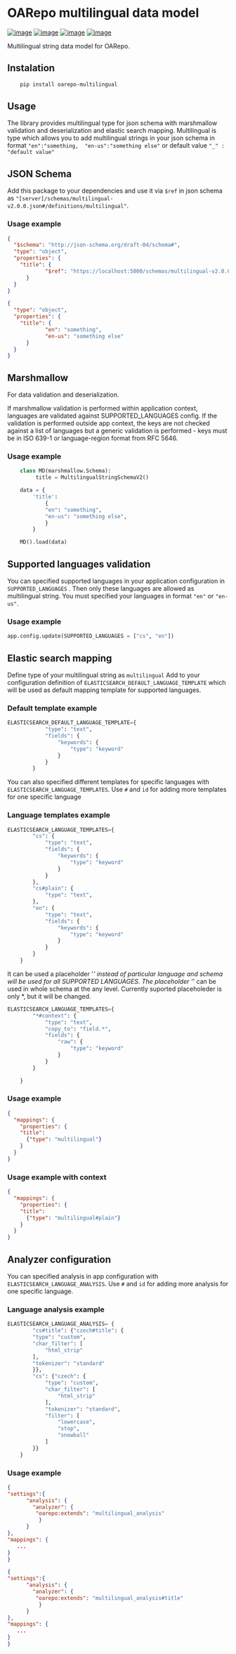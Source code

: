 OARepo multilingual data model
==============================

[![image][]][1]
[![image][2]][3]
[![image][4]][5]
[![image][6]][7]

Multilingual string data model for OARepo.

Instalation
----------
```bash
    pip install oarepo-multilingual
```
Usage
----------
The library provides multilingual type for json schema with marshmallow validation and deserialization and elastic search mapping.
Multilingual is type which allows you to add multilingual strings in your json schema in format ``"en":"something, 
"en-us":"something else"`` or default value ``"_" : "default value"``

JSON Schema
----------
Add this package to your dependencies and use it via ``$ref`` in json schema as ``"[server]/schemas/multilingual-v2.0.0.json#/definitions/multilingual"``.

### Usage example
```json
{
  "$schema": "http://json-schema.org/draft-04/schema#",
  "type": "object",
  "properties": {
    "title": {
            "$ref": "https://localhost:5000/schemas/multilingual-v2.0.0.json#/definitions/multilingual"
      }
  }
}
```
```json
{
  "type": "object",
  "properties": {
    "title": {
            "en": "something",
            "en-us": "something else"
      }
  }
}
```
Marshmallow
-----------
For data validation and deserialization.

If marshmallow validation is performed within application context, languages are validated against SUPPORTED_LANGUAGES config.
If the validation is performed outside app context, the keys are not checked against a list of languages
but a generic validation is performed - keys must be in ISO 639-1 or language-region format from RFC 5646.

### Usage example
```python
    class MD(marshmallow.Schema):
         title = MultilingualStringSchemaV2()

    data = {
        'title':
            {
            "en": "something",
            "en-us": "something else",
            }
        }

    MD().load(data)
```
Supported languages validation
------------------------------
You can specified supported languages in your application configuration in ``SUPPORTED_LANGUAGES`` . Then only these
languages are allowed as multilingual string. 
You must specified your languages in format ``"en"`` or ``"en-us"``.
### Usage example
```python
app.config.update(SUPPORTED_LANGUAGES = ["cs", "en"])
```
Elastic search mapping
----------------------
Define type of your multilingual string as ``multilingual``
Add to your configuration definition of `ELASTICSEARCH_DEFAULT_LANGUAGE_TEMPLATE` which will be used as default mapping template for supported languages.
### Default template example
```python
ELASTICSEARCH_DEFAULT_LANGUAGE_TEMPLATE={
            "type": "text",
            "fields": {
                "keywords": {
                    "type": "keyword"
                }
            }
        }
```
You can also specified different templates for specific languages with `ELASTICSEARCH_LANGUAGE_TEMPLATES`. Use `#` and `id` for adding more 
templates for one specific language
### Language templates example
```python
ELASTICSEARCH_LANGUAGE_TEMPLATES={
        "cs": {
            "type": "text",
            "fields": {
                "keywords": {
                    "type": "keyword"
                }
            }
        },
        "cs#plain": {
            "type": "text",
        },
        "en": {
            "type": "text",
            "fields": {
                "keywords": {
                    "type": "keyword"
                }
            }
        }
    }
```

It can be used a placeholder '*' instead of particular language and schema will be used for all SUPPORTED LANGUAGES. 
The placeholder '*' can be used in whole schema at the any level. Currently suported placeholeder is only *, but it 
will be changed.

```python
ELASTICSEARCH_LANGUAGE_TEMPLATES={
        "*#context": {
            "type": "text",
            "copy_to": "field.*",
            "fields": {
                "raw": {
                    "type": "keyword"
                }
            }
        }

    }
```

### Usage example
```json
{
  "mappings": {
    "properties": {
    "title":
      {"type": "multilingual"}
    }
  }
}
```
### Usage example with context
```json
{
  "mappings": {
    "properties": {
    "title":
      {"type": "multilingual#plain"}
    }
  }
}
```

Analyzer configuration
----------------------
You can specified analysis in app configuration with `ELASTICSEARCH_LANGUAGE_ANALYSIS`. Use `#` and `id` for adding more 
analysis for one specific language.
### Language analysis example
```python
ELASTICSEARCH_LANGUAGE_ANALYSIS= {
        "cs#title": {"czech#title": {
        "type": "custom",
        "char_filter": [
            "html_strip"
        ],
        "tokenizer": "standard"
        }},
        "cs": {"czech": {
            "type": "custom",
            "char_filter": [
                "html_strip"
            ],
            "tokenizer": "standard",
            "filter": [
                "lowercase",
                "stop",
                "snowball"
            ]
        }}
    }
```
### Usage example
```json
{
"settings":{
      "analysis": {
        "analyzer": {
         "oarepo:extends": "multilingual_analysis"
          }
      }
},
"mappings": {
   ...
}
}
```
```json
{
"settings":{
      "analysis": {
        "analyzer": {
         "oarepo:extends": "multilingual_analysis#title"
          }
      }
},
"mappings": {
   ...
}
}
```

  [image]: https://img.shields.io/github/license/oarepo/oarepo-multilingual.svg
  [1]: https://github.com/oarepo/oarepo-multilingual/blob/master/LICENSE
  [2]: https://img.shields.io/travis/oarepo/oarepo-multilingual.svg
  [3]: https://travis-ci.org/oarepo/oarepo-multilingual
  [4]: https://img.shields.io/coveralls/oarepo/oarepo-multilingual.svg
  [5]: https://coveralls.io/r/oarepo/oarepo-multilingual
  [6]: https://img.shields.io/pypi/v/oarepo-multilingual.svg
  [7]: https://pypi.org/pypi/oarepo-multilingual
  
